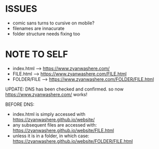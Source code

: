 # ISSUES

- comic sans turns to cursive on mobile?
- filenames are innacurate
- folder structure needs fixing too


# NOTE TO SELF

- index.html --> https://www.zyanwashere.com/
- FILE.html --> https://www.zyanwashere.com/FILE.html
- FOLDER/FILE --> https://www.zyanwashere.com/FOLDER/FILE.html

UPDATE: DNS has been checked and confirmed. so now https://www.zyanwashere.com/ works!

BEFORE DNS:

- index.html is simply accessed with https://zyanwashere.github.io/website/
- any subsequent files are accessed with: https://zyanwashere.github.io/website/FILE.html
- unless it is in a folder, in which case: https://zyanwashere.github.io/website/FOLDER/FILE.html



